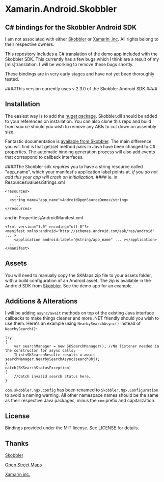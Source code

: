 Xamarin.Android.Skobbler
========================

## C#  bindings for the Skobbler Android SDK ##

I am not associated with either [Skobbler](http://www.skobbler.com/) or [Xamarin .inc](http://xamarin.com/). All rights belong to their respective owners.

This repository includes a C# translation of the demo app included with the Skobbler SDK. This currently has a few bugs which I think are a result of my [mis]translation. I will be working to remove these bugs shortly.

These bindings are in very early stages and have not yet been thoroughly tested.

####This version currently uses v 2.3.0 of the Skobbler Android SDK.####

## Installation ##

The easiest way is to add the [nuget package](https://www.nuget.org/packages/Xamarin.Android.Skobbler/). Skobbler.dll should be added to your references on installation. You can also clone this repo and build from source should you wish to remove any ABIs to cut down on assembly size.

Fantastic documentation is [available from Skobbler](http://developer.skobbler.com/getting-started/android). The main difference you will find is that get/set method pairs in Java have been changed to  C# properties. The automatic binding generation process will also add events that correspond to callback interfaces.

####The Skobbler sdk *requires* you to have a string resource called "app_name", which your manifest's application label points at. *If you do not add this your app will crash on initialization.* ####
ie. in Resources\values\Strings.xml

    <resources>
    	...
      <string name="app_name">AndroidOpenSourceDemo</string>
		...
    </resources>
and in Properties\AndroidManifest.xml

    <?xml version="1.0" encoding="utf-8"?>
    <manifest xmlns:android="http://schemas.android.com/apk/res/android" ... >
    	<application android:label="@string/app_name" ... ></application>
      ...
    </manifest>



## Assets ##

You will need to manually copy the SKMaps.zip file to your assets folder, with a build configuration of an Android asset. The zip is available in the Android SDK from [Skobbler](http://developer.skobbler.com/support#download). See the demo app for an example.

## Additions & Alterations ##

I will be adding `async/await` methods on top of the existing Java interface callbacks to make things cleaner and more .NET friendly should you wish to use them. Here's an example using `NearbySearchAsync()` instead of `NearbySearch()`:

    try
    {
    	var searchManager = new SKSearchManager(); //No listener needed in the constructor for async calls;
    	IList<SKSearchResult> results = await searchManager.NearbySearchAsync(searchObj);
    }
	catch(SKSearchStatusException)
	{
		//Catch invalid search status here.
	}
    
`com.skobbler.ngx.config` has been renamed to `Skobbler.Ngx.Configuration` to avoid a naming warning. All other namespace names should be the same as their respective Java packages, minus the `com` prefix and capitalization.

## License ##
Bindings provided under the MIT license. See LICENSE for details.

## Thanks ##
[Skobbler](http://www.skobbler.com/)

[Open Street Maps](http://www.openstreetmap.org/)

[Xamarin inc.](http://xamarin.com/)